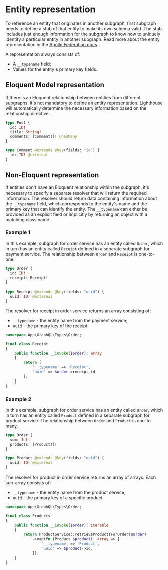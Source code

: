 # Entity representation

To reference an entity that originates in another subgraph, first subgraph needs to define a stub of that entity to make its own schema valid.
The stub includes just enough information for the subgraph to know how to uniquely identify a particular entity in another subgraph.
Read more about the entity representation in the [Apollo Federation docs](https://www.apollographql.com/docs/federation/v1/entities/#entity-representations).

A representation always consists of:

- A `__typename` field;
- Values for the entity's primary key fields.

## Eloquent Model representation

If there is an Eloquent relationship between entities from different subgraphs, it's not mandatory to define an entity representation.
Lighthouse will automatically determine the necessary information based on the relationship directive.

```graphql
type Post {
  id: ID!
  title: String!
  comments: [Comment!]! @hasMany
}

type Comment @extends @key(fields: "id") {
  id: ID! @external
}
```

## Non-Eloquent representation

If entities don't have an Eloquent relationship within the subgraph, it's necessary to specify a separate resolver that will return the required information.
The resolver should return data containing information about the `__typename` field, which corresponds to the entity's name and the primary key that can identify the entity.
The `__typename` can either be provided as an explicit field or implicitly by returning an object with a matching class name.

### Example 1

In this example, subgraph for order service has an entity called `Order`, which in turn has an entity called `Receipt`
defined in a separate subgraph for payment service. The relationship between `Order` and `Receipt` is one-to-one.

```graphql
type Order {
  id: ID!
  receipt: Receipt!
}

type Receipt @extends @key(fields: "uuid") {
  uuid: ID! @external
}
```

The resolver for receipt in order service returns an array consisting of:

- `__typename` - the entity name from the payment service;
- `uuid` - the primary key of the receipt.

```php
namespace App\GraphQL\Types\Order;

final class Receipt
{
    public function __invoke($order): array
    {
        return [
            '__typename' => 'Receipt',
            'uuid' => $order->receipt_id,
        ];
    }
}
```

### Example 2

In this example, subgraph for order service has an entity called `Order`, which in turn has an entity called `Product`
defined in a separate subgraph for product service. The relationship between `Order` and `Product` is one-to-many.

```graphql
type Order {
  sum: Int!
  products: [Product!]!
}

type Product @extends @key(fields: "uuid") {
  uuid: ID! @external
}
```

The resolver for product in order service returns an array of arrays. Each sub-array consists of:

- `__typename` - the entity name from the product service;
- `uuid` - the primary key of a specific product.

```php
namespace App\GraphQL\Types\Order;

final class Products
{
    public function __invoke($order): iterable
    {
        return ProductService::retrieveProductsForOrder($order)
            ->map(fn (Product $product): array => [
                '__typename' => 'Product',
                'uuid' => $product->id,
            ]);
    }
}
```

